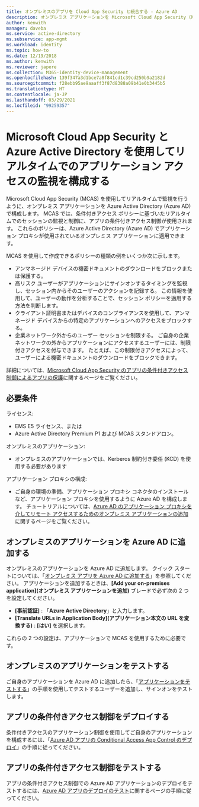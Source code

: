 ```yaml
---
title: オンプレミスのアプリを Cloud App Security と統合する - Azure AD
description: オンプレミス アプリケーションを Microsoft Cloud App Security (MCAS) と連携するように Azure Active Directory で構成します。 MCAS のアプリの条件付きアクセス制御を使用して、条件付きアクセス ポリシーに基づいてセッションをリアルタイムで監視および制御します。 これらのポリシーは、Azure Active Directory (Azure AD) でアプリケーション プロキシが使用されているオンプレミス アプリケーションに適用できます。
author: kenwith
manager: daveba
ms.service: active-directory
ms.subservice: app-mgmt
ms.workload: identity
ms.topic: how-to
ms.date: 12/19/2018
ms.author: kenwith
ms.reviewer: japere
ms.collection: M365-identity-device-management
ms.openlocfilehash: 139f347a3d1bce7a8f841cd1c39cd250b9a2182d
ms.sourcegitcommit: f28ebb95ae9aaaff3f87d8388a09b41e0b3445b5
ms.translationtype: HT
ms.contentlocale: ja-JP
ms.lasthandoff: 03/29/2021
ms.locfileid: "99259357"
---
```

# <a name="configure-real-time-application-access-monitoring-with-microsoft-cloud-app-security-and-azure-active-directory"></a>Microsoft Cloud App Security と Azure Active Directory を使用してリアルタイムでのアプリケーション アクセスの監視を構成する
Microsoft Cloud App Security (MCAS) を使用してリアルタイムで監視を行うように、オンプレミス アプリケーションを Azure Active Directory (Azure AD) で構成します。 MCAS では、条件付きアクセス ポリシーに基づいたリアルタイムでのセッションの監視と制御に、アプリの条件付きアクセス制御が使用されます。 これらのポリシーは、Azure Active Directory (Azure AD) でアプリケーション プロキシが使用されているオンプレミス アプリケーションに適用できます。

MCAS を使用して作成できるポリシーの種類の例をいくつか次に示します。

- アンマネージド デバイスの機密ドキュメントのダウンロードをブロックまたは保護する。
- 高リスク ユーザーがアプリケーションにサインオンするタイミングを監視し、セッション内からそのユーザーのアクションを記録する。 この情報を使用して、ユーザーの動作を分析することで、セッション ポリシーを適用する方法を判断します。
- クライアント証明書またはデバイスのコンプライアンスを使用して、アンマネージド デバイスからの特定のアプリケーションへのアクセスをブロックする。
- 企業ネットワーク外からのユーザー セッションを制限する。 ご自身の企業ネットワークの外からアプリケーションにアクセスするユーザーには、制限付きアクセスを付与できます。 たとえば、この制限付きアクセスによって、ユーザーによる機密ドキュメントのダウンロードをブロックできます。

詳細については、[Microsoft Cloud App Security のアプリの条件付きアクセス制御によるアプリの保護](/cloud-app-security/proxy-intro-aad)に関するページをご覧ください。

## <a name="requirements"></a>必要条件

ライセンス: 

- EMS E5 ライセンス、または 
- Azure Active Directory Premium P1 および MCAS スタンドアロン。

オンプレミスのアプリケーション: 

- オンプレミスのアプリケーションでは、Kerberos 制約付き委任 (KCD) を使用する必要があります

アプリケーション プロキシの構成: 

- ご自身の環境の準備、アプリケーション プロキシ コネクタのインストールなど、アプリケーション プロキシを使用するように Azure AD を構成します。 チュートリアルについては、[Azure AD のアプリケーション プロキシを介してリモート アクセスするためのオンプレミス アプリケーションの追加](application-proxy-add-on-premises-application.md)に関するページをご覧ください。 

## <a name="add-on-premises-application-to-azure-ad"></a>オンプレミスのアプリケーションを Azure AD に追加する

オンプレミスのアプリケーションを Azure AD に追加します。 クイック スタートについては、「[オンプレミス アプリを Azure AD に追加する](application-proxy-add-on-premises-application.md#add-an-on-premises-app-to-azure-ad)」を参照してください。 アプリケーションを追加するときは、**[Add your on-premises application]\(オンプレミス アプリケーションを追加\)** ブレードで必ず次の 2 つを設定してください。

- **[事前認証]** : 「**Azure Active Directory**」と入力します。
- **[Translate URLs in Application Body]\(アプリケーション本文の URL を変換する\)** : **[はい]** を選択します。

これらの 2 つの設定は、アプリケーションで MCAS を使用するために必要です。

## <a name="test-the-on-premises-application"></a>オンプレミスのアプリケーションをテストする

ご自身のアプリケーションを Azure AD に追加したら、「[アプリケーションをテストする](application-proxy-add-on-premises-application.md#test-the-application)」の手順を使用してテストするユーザーを追加し、サインオンをテストします。 

## <a name="deploy-conditional-access-app-control"></a>アプリの条件付きアクセス制御をデプロイする

条件付きアクセスのアプリケーション制御を使用してご自身のアプリケーションを構成するには、「[Azure AD アプリの Conditional Access App Control のデプロイ](/cloud-app-security/proxy-deployment-aad)」の手順に従ってください。


## <a name="test-conditional-access-app-control"></a>アプリの条件付きアクセス制御をテストする

アプリの条件付きアクセス制御での Azure AD アプリケーションのデプロイをテストするには、[Azure AD アプリのデプロイのテスト](/cloud-app-security/proxy-deployment-aad)に関するページの手順に従ってください。





